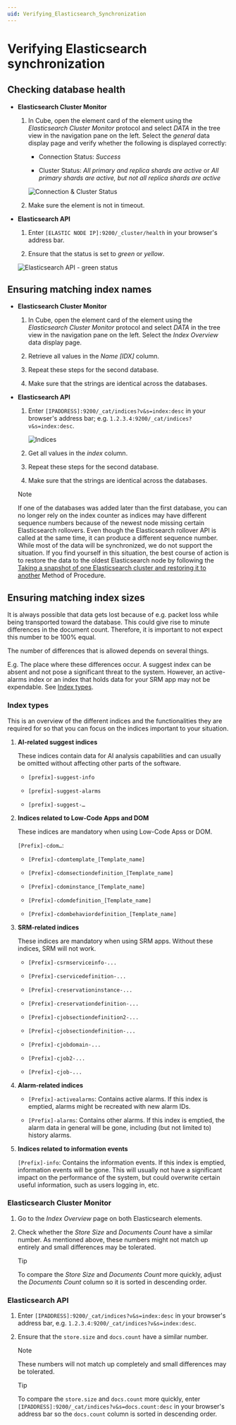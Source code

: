 ```yaml
---
uid: Verifying_Elasticsearch_Synchronization
---
```


# Verifying Elasticsearch synchronization

## Checking database health

- **Elasticsearch Cluster Monitor**

  1. In Cube, open the element card of the element using the *Elasticsearch Cluster Monitor* protocol and select *DATA* in the tree view in the navigation pane on the left. Select the *general* data display page and verify whether the following is displayed correctly:

     - Connection Status: *Success*

     - Cluster Status: *All primary and replica shards are active* or *All primary shards are active, but not all replica shards are active*

     ![Connection & Cluster Status](~/user-guide/images/Connection_Status_Cluster_Status.png)

  1. Make sure the element is not in timeout.

- **Elasticsearch API**

  1. Enter `[ELASTIC NODE IP]:9200/_cluster/health` in your browser's address bar.

  1. Ensure that the status is set to *green* or *yellow*.

  ![Elasticsearch API - green status](~/user-guide/images/Elasticsearch_API_green_status.png)

## Ensuring matching index names

- **Elasticsearch Cluster Monitor**

  1. In Cube, open the element card of the element using the *Elasticsearch Cluster Monitor* protocol and select *DATA* in the tree view in the navigation pane on the left. Select the *Index Overview* data display page.

  1. Retrieve all values in the *Name [IDX]* column.

  1. Repeat these steps for the second database.

  1. Make sure that the strings are identical across the databases.

- **Elasticsearch API**

  1. Enter `[IPADDRESS]:9200/_cat/indices?v&s=index:desc` in your browser's address bar; e.g. `1.2.3.4:9200/_cat/indices?v&s=index:desc`.

     ![Indices](~/user-guide/images/Retrieve_Order_Indices.png)

  1. Get all values in the *index* column.

  1. Repeat these steps for the second database.

  1. Make sure that the strings are identical across the databases.

  > [!NOTE]
  > If one of the databases was added later than the first database, you can no longer rely on the index counter as indices may have different sequence numbers because of the newest node missing certain Elasticsearch rollovers. Even though the Elasticsearch rollover API is called at the same time, it can produce a different sequence number. While most of the data will be synchronized, we do not support the situation. If you find yourself in this situation, the best course of action is to restore the data to the oldest Elasticsearch node by following the [Taking a snapshot of one Elasticsearch cluster and restoring it to another](xref:MOP_Taking_snapshot_Elasticsearch_cluster_and_restoring_to_different_cluster) Method of Procedure.

## Ensuring matching index sizes

It is always possible that data gets lost because of e.g. packet loss while being transported toward the database. This could give rise to minute differences in the document count. Therefore, it is important to not expect this number to be 100% equal.

The number of differences that is allowed depends on several things.

E.g. The place where these differences occur. A suggest index can be absent and not pose a significant threat to the system. However, an active-alarms index or an index that holds data for your SRM app may not be expendable. See [Index types](#index-types).

### Index types

This is an overview of the different indices and the functionalities they are required for so that you can focus on the indices important to your situation.

1. **AI-related suggest indices**

   These indices contain data for AI analysis capabilities and can usually be omitted without affecting other parts of the software.

   - `[prefix]-suggest-info`

   - `[prefix]-suggest-alarms`

   - `[prefix]-suggest-…`

1. **Indices related to Low-Code Apps and DOM**

   These indices are mandatory when using Low-Code Apss or DOM.

   `[Prefix]-cdom…`:

   - `[Prefix]-cdomtemplate_[Template_name]`

   - `[Prefix]-cdomsectiondefinition_[Template_name]`

   - `[Prefix]-cdominstance_[Template_name]`

   - `[Prefix]-cdomdefinition_[Template_name]`

   - `[Prefix]-cdombehaviordefinition_[Template_name]`

1. **SRM-related indices**

   These indices are mandatory when using SRM apps. Without these indices, SRM will not work.

   - `[Prefix]-csrmserviceinfo-...`

   - `[Prefix]-cservicedefinition-...`

   - `[Prefix]-creservationinstance-...`

   - `[Prefix]-creservationdefinition-...`

   - `[Prefix]-cjobsectiondefinition2-...`

   - `[Prefix]-cjobsectiondefinition-...`

   - `[Prefix]-cjobdomain-...`

   - `[Prefix]-cjob2-...`

   - `[Prefix]-cjob-...`

1. **Alarm-related indices**

   - `[Prefix]-activealarms`: Contains active alarms. If this index is emptied, alarms might be recreated with new alarm IDs.

   - `[Prefix]-alarms`: Contains other alarms. If this index is emptied, the alarm data in general will be gone, including (but not limited to) history alarms.

1. **Indices related to information events**

   `[Prefix]-info`: Contains the information events. If this index is emptied, information events will be gone. This will usually not have a significant impact on the performance of the system, but could overwrite certain useful information, such as users logging in, etc.

### Elasticsearch Cluster Monitor

1. Go to the *Index Overview* page on both Elasticsearch elements.

1. Check whether the *Store Size* and *Documents Count* have a similar number. As mentioned above, these numbers might not match up entirely and small differences may be tolerated.

   >[!TIP]
   > To compare the *Store Size* and *Documents Count* more quickly, adjust the *Documents Count* column so it is sorted in descending order.

### Elasticsearch API

1. Enter `[IPADDRESS]:9200/_cat/indices?v&s=index:desc` in your browser's address bar, e.g. `1.2.3.4:9200/_cat/indices?v&s=index:desc`.

1. Ensure that the `store.size` and `docs.count` have a similar number.

   > [!NOTE]
   > These numbers will not match up completely and small differences may be tolerated.

   > [!TIP]
   > To compare the `store.size` and `docs.count` more quickly, enter `[IPADDRESS]:9200/_cat/indices?v&s=docs.count:desc` in your browser's address bar so the `docs.count` column is sorted in descending order.
